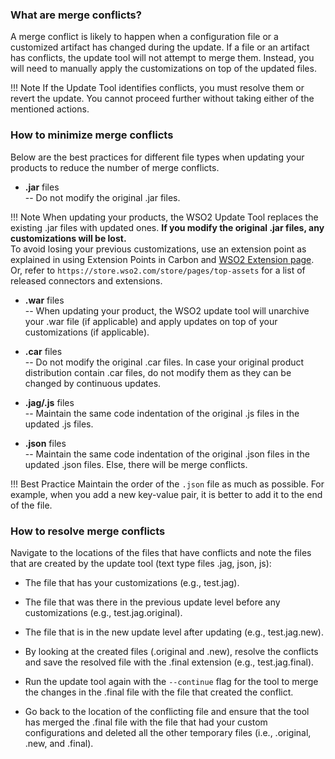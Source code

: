 ### What are merge conflicts?
A merge conflict is likely to happen when a configuration file or a customized artifact has changed during the
update. If a file or an artifact has conflicts, the update tool will not attempt to merge them. Instead, you will need to manually apply 
the customizations on top of the updated files.


!!! Note 
    If the Update Tool identifies conflicts, you must resolve them or revert the update. You cannot proceed further without taking either of the mentioned actions.

### How to minimize merge conflicts

Below are the best practices for different file types when updating your products to reduce the number of merge conflicts.

- **.jar** files	
    -- Do not modify the original .jar files.


!!! Note 
    When updating your products, the WSO2 Update Tool replaces the existing .jar files with updated ones. **If you modify the original .jar files, any customizations will be lost.** <br>
    To avoid losing your previous customizations, use an extension point as explained in using Extension Points in Carbon and [WSO2 Extension page](https://github.com/wso2-extensions). <br>
    Or, refer to `https://store.wso2.com/store/pages/top-assets` for a list of released connectors and extensions.

- **.war** files	
    -- When updating your product, the WSO2 update tool will unarchive your .war file (if applicable) and apply updates
     on top of your customizations (if applicable).

- **.car** files	
    -- Do not modify the original .car files. In case your original product distribution contain .car files, do not 
    modify them as they can be changed by continuous updates.

- **.jag/.js** files	
    -- Maintain the same code indentation of the original .js files in the updated .js files.
- **.json** files	
    -- Maintain the same code indentation of the original .json files in the updated .json files. Else, there will be 
    merge conflicts.

!!! Best Practice
    Maintain the order of the `.json` file as much as possible. For example, when you add a new key-value pair, it is better to add it
    to the end of the file.

### How to resolve merge conflicts

Navigate to the locations of the files that have conflicts and note the files that are created by the update tool (text type files .jag, json, js):

 - The file that has your customizations (e.g., test.jag).
 
 - The file that was there in the previous update level before any customizations (e.g., test.jag.original).
 
 - The file that is in the new update level after updating (e.g., test.jag.new).
 
 - By looking at the created files (.original and .new), resolve the conflicts and save the resolved file with the .final extension (e.g., test.jag.final). 
       
 - Run the update tool again with the `--continue` flag for the tool to merge the changes in the .final file with the 
 file that created the conflict.
 
 - Go back to the location of the conflicting file and ensure that the tool has merged the  .final  file with the file 
 that had your custom configurations and deleted all the other temporary files (i.e., .original, .new, and .final).
